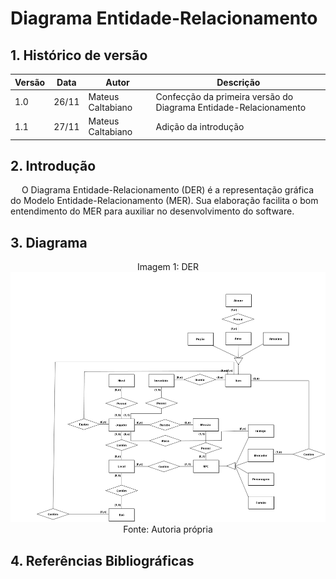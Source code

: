 # Diagrama Entidade-Relacionamento

## 1. Histórico de versão

| Versão | Data  | Autor             | Descrição                                                        |
| ------ | ----- | ----------------- | ---------------------------------------------------------------- |
| 1.0    | 26/11 | Mateus Caltabiano | Confecção da primeira versão do Diagrama Entidade-Relacionamento |
| 1.1    | 27/11 | Mateus Caltabiano | Adição da introdução                                             |

## 2. Introdução

<p>
    &emsp; O Diagrama Entidade-Relacionamento (DER) é a representação gráfica do Modelo Entidade-Relacionamento (MER). Sua elaboração facilita o bom entendimento do MER para auxiliar no desenvolvimento do software.
</p>

## 3. Diagrama

<div style="text-align: center">
Imagem 1: DER
</div>

<img class="card-img img-fluid rounded" width="800" height="400" src="https://github.com/SBD1/2022.2-grupo-God-of-War/blob/main/img/DER.png?raw=true">

<div style="text-align: center">
Fonte: Autoria própria
</div>

## 4. Referências Bibliográficas